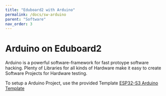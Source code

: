 ```yaml
---
title: "Eduboard2 with Arduino"
permalink: /docs/sw-arduino
parent: "Software"
nav_order: 3
---
```


# Arduino on Eduboard2

Arduino is a powerful software-framework for fast protoype software hacking. 
Plenty of Libraries for all kinds of Hardware make it easy to create Software Projects for Hardware testing.

To setup a Arduino Project, use the provided Template
[ESP32-S3 Arduino Template](https://github.com/Juventus-Technikerschule-HF/EduboardV2_SW_ESP32S3_Template_Arduino)